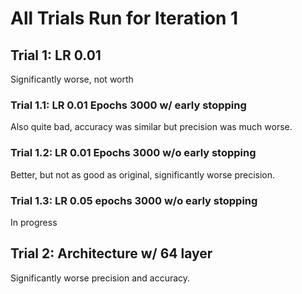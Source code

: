 # All Trials Run for Iteration 1

## Trial 1: LR 0.01
Significantly worse, not worth

### Trial 1.1: LR 0.01 Epochs 3000 w/ early stopping
Also quite bad, accuracy was similar but precision was much worse.

### Trial 1.2: LR 0.01 Epochs 3000 w/o early stopping
Better, but not as good as original, significantly worse precision.

### Trial 1.3: LR 0.05 epochs 3000 w/o early stopping
In progress

## Trial 2: Architecture w/ 64 layer
Significantly worse precision and accuracy.
